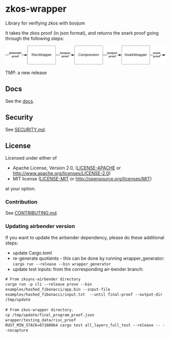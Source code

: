 # zkos-wrapper
Library for verifying zkos with boojum

It takes the zkos proof (in json format), and returns the snark proof going through the following steps:

![diagram](diagram.svg)

TMP: a new release

## Docs

See the [docs](./docs/README.md).

## Security

See [SECURITY.md](./SECURITY.md).

## License

Licensed under either of

 * Apache License, Version 2.0, ([LICENSE-APACHE](LICENSE-APACHE) or http://www.apache.org/licenses/LICENSE-2.0)
 * MIT license ([LICENSE-MIT](LICENSE-MIT) or http://opensource.org/licenses/MIT)

at your option.

### Contribution

See [CONTRIBUTING.md](./CONTRIBUTING.md).


### Updating airbender version


If you want to update the airbender dependency, please do these additional steps:
* update Cargo.toml
* re-generate quotients - this can be done by running wrapper_generator: `cargo run --release --bin wrapper_generator`
* update test inputs: from the corresponding air-bender branch: 

```shell
# From zksync-airbender directory
cargo run -p cli --release prove --bin examples/hashed_fibonacci/app.bin --input-file examples/hashed_fibonacci/input.txt  --until final-proof --output-dir /tmp/update

# From zkos-wrapper directory.
cp /tmp/update/final_program_proof.json wrapper/testing_data/risc_proof
RUST_MIN_STACK=67108864 cargo test all_layers_full_test --release -- --nocapture
```
